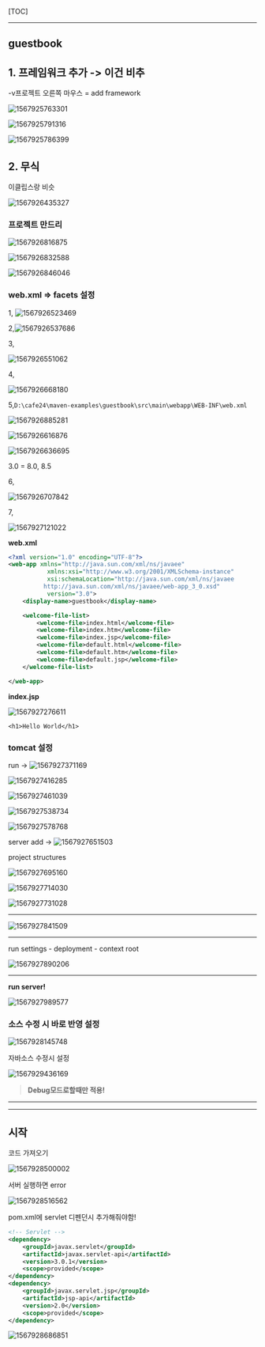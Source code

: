 [TOC]

---

## guestbook

##  1. 프레임워크 추가 -> 이건 비추

-v프로젝트 오른쪽 마우스 = add framework

![1567925763301](assets/1567925763301.png)

![1567925791316](assets/1567925791316.png)

![1567925786399](assets/1567925786399.png)

## 2. 무식

이클립스랑 비슷

![1567926435327](assets/1567926435327.png)

### 프로젝트 만드리

![1567926816875](assets/1567926816875.png)

![1567926832588](assets/1567926832588.png)

![1567926846046](assets/1567926846046.png)







### web.xml => facets 설정

1, ![1567926523469](assets/1567926523469.png)

2,![1567926537686](assets/1567926537686.png)

3,

![1567926551062](assets/1567926551062.png)

4,

![1567926668180](assets/1567926668180.png)



5,`D:\cafe24\maven-examples\guestbook\src\main\webapp\WEB-INF\web.xml`

![1567926885281](assets/1567926885281.png)

![1567926616876](assets/1567926616876.png)

![1567926636695](assets/1567926636695.png)

3.0 = 8.0, 8.5



6,

![1567926707842](assets/1567926707842.png)



7,

![1567927121022](assets/1567927121022.png)

**web.xml**

```xml
<?xml version="1.0" encoding="UTF-8"?>
<web-app xmlns="http://java.sun.com/xml/ns/javaee"
           xmlns:xsi="http://www.w3.org/2001/XMLSchema-instance"
           xsi:schemaLocation="http://java.sun.com/xml/ns/javaee
		  http://java.sun.com/xml/ns/javaee/web-app_3_0.xsd"
           version="3.0">
    <display-name>guestbook</display-name>

    <welcome-file-list>
        <welcome-file>index.html</welcome-file>
        <welcome-file>index.htm</welcome-file>
        <welcome-file>index.jsp</welcome-file>
        <welcome-file>default.html</welcome-file>
        <welcome-file>default.htm</welcome-file>
        <welcome-file>default.jsp</welcome-file>
    </welcome-file-list>

</web-app>
```

**index.jsp**

![1567927276611](assets/1567927276611.png)

`<h1>Hello World</h1>`



### tomcat 설정

run -> ![1567927371169](assets/1567927371169.png)

![1567927416285](assets/1567927416285.png)

![1567927461039](assets/1567927461039.png)

![1567927538734](assets/1567927538734.png)

![1567927578768](assets/1567927578768.png)



server add -> ![1567927651503](assets/1567927651503.png)

project structures

![1567927695160](assets/1567927695160.png)

![1567927714030](assets/1567927714030.png)

![1567927731028](assets/1567927731028.png)

---

![1567927841509](assets/1567927841509.png)

---

run settings - deployment - context root

![1567927890206](assets/1567927890206.png)

---

**run server!**

![1567927989577](assets/1567927989577.png)

### 소스 수정 시 바로 반영 설정

![1567928145748](assets/1567928145748.png)

자바소스 수정시 설정

![1567929436169](assets/1567929436169.png)

> **Debug모드로할때만 적용!**

---



---

## 시작

코드 가져오기

![1567928500002](assets/1567928500002.png)

서버 실행하면 error

![1567928516562](assets/1567928516562.png)

pom.xml에  servlet 디펜던시 추가해줘야함!

```xml
<!-- Servlet -->
<dependency>
    <groupId>javax.servlet</groupId>
    <artifactId>javax.servlet-api</artifactId>
    <version>3.0.1</version>
    <scope>provided</scope>
</dependency>
<dependency>
    <groupId>javax.servlet.jsp</groupId>
    <artifactId>jsp-api</artifactId>
    <version>2.0</version>
    <scope>provided</scope>
</dependency>
```

![1567928686851](assets/1567928686851.png)







































